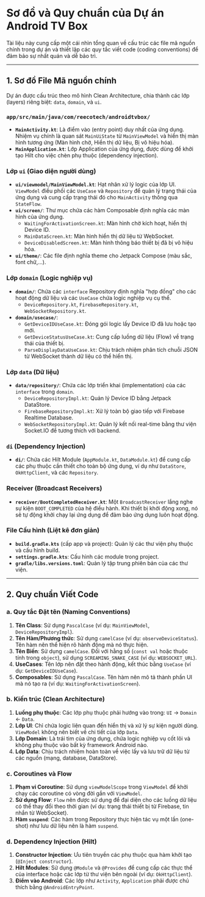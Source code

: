 # Sơ đồ và Quy chuẩn của Dự án Android TV Box

Tài liệu này cung cấp một cái nhìn tổng quan về cấu trúc các file mã nguồn chính trong dự án và thiết lập các quy tắc viết code (coding conventions) để đảm bảo sự nhất quán và dễ bảo trì.

---

## 1. Sơ đồ File Mã nguồn chính

Dự án được cấu trúc theo mô hình Clean Architecture, chia thành các lớp (layers) riêng biệt: `data`, `domain`, và `ui`.

### **`app/src/main/java/com/reecotech/androidtvbox/`**

-   **`MainActivity.kt`**: Là điểm vào (entry point) duy nhất của ứng dụng. Nhiệm vụ chính là quan sát `MainUiState` từ `MainViewModel` và hiển thị màn hình tương ứng (Màn hình chờ, Hiển thị dữ liệu, Bị vô hiệu hóa).
-   **`MainApplication.kt`**: Lớp Application của ứng dụng, được dùng để khởi tạo Hilt cho việc chèn phụ thuộc (dependency injection).

### **Lớp `ui` (Giao diện người dùng)**

-   **`ui/viewmodel/MainViewModel.kt`**: Hạt nhân xử lý logic của lớp UI. `ViewModel` điều phối các `UseCase` và `Repository` để quản lý trạng thái của ứng dụng và cung cấp trạng thái đó cho `MainActivity` thông qua `StateFlow`.
-   **`ui/screen/`**: Thư mục chứa các hàm Composable định nghĩa các màn hình của ứng dụng.
    -   `WaitingForActivationScreen.kt`: Màn hình chờ kích hoạt, hiển thị Device ID.
    -   `MainDataScreen.kt`: Màn hình hiển thị dữ liệu từ WebSocket.
    -   `DeviceDisabledScreen.kt`: Màn hình thông báo thiết bị đã bị vô hiệu hóa.
-   **`ui/theme/`**: Các file định nghĩa theme cho Jetpack Compose (màu sắc, font chữ,...).

### **Lớp `domain` (Logic nghiệp vụ)**

-   **`domain/`**: Chứa các `interface` Repository định nghĩa "hợp đồng" cho các hoạt động dữ liệu và các `UseCase` chứa logic nghiệp vụ cụ thể.
    -   `DeviceRepository.kt`, `FirebaseRepository.kt`, `WebSocketRepository.kt`.
-   **`domain/usecase/`**:
    -   `GetDeviceIDUseCase.kt`: Đóng gói logic lấy Device ID đã lưu hoặc tạo mới.
    -   `GetDeviceStatusUseCase.kt`: Cung cấp luồng dữ liệu (Flow) về trạng thái của thiết bị.
    -   `ParseDisplayDataUseCase.kt`: Chịu trách nhiệm phân tích chuỗi JSON từ WebSocket thành dữ liệu có thể hiển thị.

### **Lớp `data` (Dữ liệu)**

-   **`data/repository/`**: Chứa các lớp triển khai (implementation) của các `interface` trong `domain`.
    -   `DeviceRepositoryImpl.kt`: Quản lý Device ID bằng Jetpack DataStore.
    -   `FirebaseRepositoryImpl.kt`: Xử lý toàn bộ giao tiếp với Firebase Realtime Database.
    -   `WebSocketRepositoryImpl.kt`: Quản lý kết nối real-time bằng thư viện Socket.IO để tương thích với backend.

### **`di` (Dependency Injection)**

-   **`di/`**: Chứa các Hilt Module (`AppModule.kt`, `DataModule.kt`) để cung cấp các phụ thuộc cần thiết cho toàn bộ ứng dụng, ví dụ như `DataStore`, `OkHttpClient`, và các `Repository`.

### **Receiver (Broadcast Receivers)**
- **`receiver/BootCompletedReceiver.kt`**: Một `BroadcastReceiver` lắng nghe sự kiện `BOOT_COMPLETED` của hệ điều hành. Khi thiết bị khởi động xong, nó sẽ tự động khởi chạy lại ứng dụng để đảm bảo ứng dụng luôn hoạt động.

### **File Cấu hình (Liệt kê đơn giản)**

-   **`build.gradle.kts`** (cấp app và project): Quản lý các thư viện phụ thuộc và cấu hình build.
-   **`settings.gradle.kts`**: Cấu hình các module trong project.
-   **`gradle/libs.versions.toml`**: Quản lý tập trung phiên bản của các thư viện.

---

## 2. Quy chuẩn Viết Code

### **a. Quy tắc Đặt tên (Naming Conventions)**

1.  **Tên Class**: Sử dụng `PascalCase` (ví dụ: `MainViewModel`, `DeviceRepositoryImpl`).
2.  **Tên Hàm/Phương thức**: Sử dụng `camelCase` (ví dụ: `observeDeviceStatus`). Tên hàm nên thể hiện rõ hành động mà nó thực hiện.
3.  **Tên Biến**: Sử dụng `camelCase`. Đối với hằng số (`const val` hoặc thuộc tính trong `object`), sử dụng `SCREAMING_SNAKE_CASE` (ví dụ: `WEBSOCKET_URL`).
4.  **UseCases**: Tên lớp nên đặt theo hành động, kết thúc bằng `UseCase` (ví dụ: `GetDeviceIDUseCase`).
5.  **Composables**: Sử dụng `PascalCase`. Tên hàm nên mô tả thành phần UI mà nó tạo ra (ví dụ: `WaitingForActivationScreen`).

### **b. Kiến trúc (Clean Architecture)**

1.  **Luồng phụ thuộc**: Các lớp phụ thuộc phải hướng vào trong: `UI` -> `Domain` <- `Data`.
2.  **Lớp UI**: Chỉ chứa logic liên quan đến hiển thị và xử lý sự kiện người dùng. `ViewModel` không nên biết về chi tiết của lớp `Data`.
3.  **Lớp Domain**: Là trái tim của ứng dụng, chứa logic nghiệp vụ cốt lõi và không phụ thuộc vào bất kỳ framework Android nào.
4.  **Lớp Data**: Chịu trách nhiệm hoàn toàn về việc lấy và lưu trữ dữ liệu từ các nguồn (mạng, database, DataStore).

### **c. Coroutines và Flow**

1.  **Phạm vi Coroutine**: Sử dụng `viewModelScope` trong `ViewModel` để khởi chạy các coroutine có vòng đời gắn với `ViewModel`.
2.  **Sử dụng Flow**: `Flow` nên được sử dụng để đại diện cho các luồng dữ liệu có thể thay đổi theo thời gian (ví dụ: trạng thái thiết bị từ Firebase, tin nhắn từ WebSocket).
3.  **Hàm `suspend`**: Các hàm trong Repository thực hiện tác vụ một lần (one-shot) như lưu dữ liệu nên là hàm `suspend`.

### **d. Dependency Injection (Hilt)**

1.  **Constructor Injection**: Ưu tiên truyền các phụ thuộc qua hàm khởi tạo (`@Inject constructor`).
2.  **Hilt Modules**: Sử dụng `@Module` và `@Provides` để cung cấp các thực thể của interface hoặc các lớp từ thư viện bên ngoài (ví dụ: `OkHttpClient`).
3.  **Điểm vào Android**: Các lớp như `Activity`, `Application` phải được chú thích bằng `@AndroidEntryPoint`.
